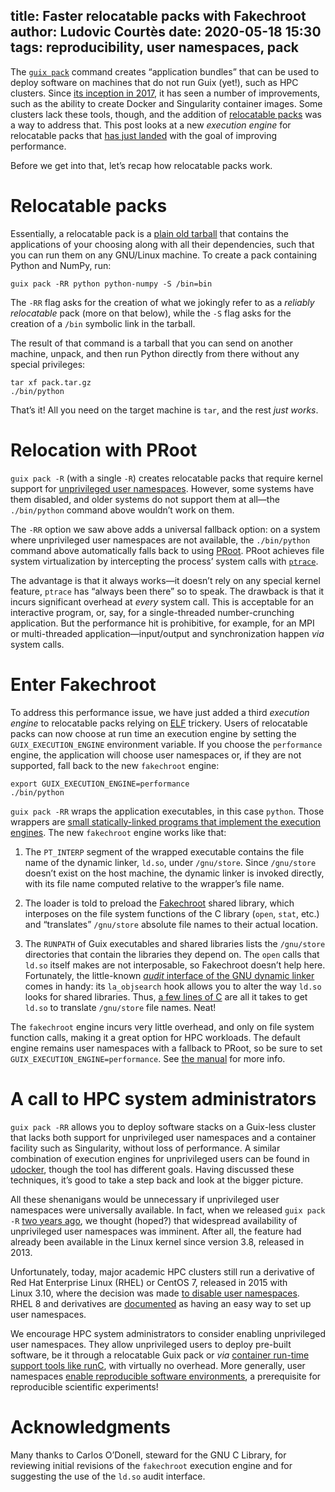 title: Faster relocatable packs with Fakechroot
author: Ludovic Courtès
date: 2020-05-18 15:30
tags: reproducibility, user namespaces, pack
---

The [`guix
pack`](https://guix.gnu.org/manual/en/html_node/Invoking-guix-pack.html)
command creates “application bundles” that can be used to deploy
software on machines that do not run Guix (yet!), such as HPC clusters.  Since
[its inception in
2017](https://guix.gnu.org/blog/2017/creating-bundles-with-guix-pack/),
it has seen a number of improvements, such as the ability to create
Docker and Singularity container images.  Some clusters lack these
tools, though, and the addition of [relocatable
packs](https://guix.gnu.org/blog/2018/tarballs-the-ultimate-container-image-format/)
was a way to address that.  This post looks at a new _execution engine_
for relocatable packs that [has just
landed](https://issues.guix.gnu.org/41189) with the goal of improving
performance.

Before we get into that, let’s recap how relocatable packs work.

# Relocatable packs

Essentially, a relocatable pack is a [plain old
tarball](https://guix.gnu.org/blog/2018/tarballs-the-ultimate-container-image-format/)
that contains the applications of your choosing along with all their
dependencies, such that you can run them on any GNU/Linux machine.  To
create a pack containing Python and NumPy, run:

```
guix pack -RR python python-numpy -S /bin=bin
```

The `-RR` flag asks for the creation of what we jokingly refer 
to as a _reliably relocatable_ pack
(more on that below), while the `-S` flag asks for the creation of a
`/bin` symbolic link in the tarball.

The result of that command is a tarball that you can send on another
machine, unpack, and then run Python directly from there without any
special privileges:

```
tar xf pack.tar.gz
./bin/python
```

That’s it!  All you need on the target machine is `tar`, and the rest
_just works_.

# Relocation with PRoot

`guix pack -R` (with a single `-R`) creates relocatable packs that
require kernel support for [unprivileged user
namespaces](http://man7.org/linux/man-pages/man7/user_namespaces.7.html).
However, some systems have them disabled, and older systems do not
support them at all—the `./bin/python` command above wouldn’t work on
them.

The `-RR` option we saw above adds a universal fallback option: on a
system where unprivileged user namespaces are not available, the
`./bin/python` command above automatically falls back to using
[PRoot](https://hpc.guix.info/package/proot).  PRoot achieves
file system virtualization by intercepting the process’ system calls
with [`ptrace`](https://linux.die.net/man/2/ptrace).

The advantage is that it always works—it doesn’t rely on any special
kernel feature, `ptrace` has “always been there” so to speak.  The
drawback is that it incurs significant overhead at _every_ system call.
This is acceptable for an interactive program, or, say, for a
single-threaded number-crunching application.  But the performance hit
is prohibitive, for example, for an MPI or multi-threaded
application—input/output and synchronization happen _via_ system calls.

# Enter Fakechroot

To address this performance issue, we have just added a third _execution
engine_ to relocatable packs relying on
[ELF](https://en.wikipedia.org/wiki/Executable_and_Linkable_Format)
trickery.  Users of relocatable packs can now choose at run time an
execution engine by setting the `GUIX_EXECUTION_ENGINE` environment
variable.  If you choose the `performance` engine, the application will
choose user namespaces or, if they are not supported, fall back to
the new `fakechroot` engine:

```
export GUIX_EXECUTION_ENGINE=performance
./bin/python
```

`guix pack -RR` wraps the application executables, in this case
`python`.  Those wrappers are [small statically-linked programs that
implement the execution
engines](https://git.savannah.gnu.org/cgit/guix.git/tree/gnu/packages/aux-files/run-in-namespace.c).
The new `fakechroot` engine works like that:

  1. The `PT_INTERP` segment of the wrapped executable contains the file
     name of the dynamic linker, `ld.so`, under `/gnu/store`.  Since
     `/gnu/store` doesn’t exist on the host machine, the dynamic linker
     is invoked directly, with its file name computed relative to the
     wrapper’s file name.

  2. The loader is told to preload the
     [Fakechroot](https://hpc.guix.info/package/fakechroot) shared
     library, which interposes on the file system functions of the C
     library (`open`, `stat`, etc.) and “translates” `/gnu/store`
     absolute file names to their actual location.

  3. The `RUNPATH` of Guix executables and shared libraries lists the
     `/gnu/store` directories that contain the libraries they depend on.
     The `open` calls that `ld.so` itself makes are not interposable, so
     Fakechroot doesn’t help here.  Fortunately, the little-known [_audit_
     interface of the GNU dynamic
     linker](https://linux.die.net/man/7/rtld-audit) comes in handy: its
     `la_objsearch` hook allows you to alter the way `ld.so` looks for
     shared libraries.  Thus, [a few lines of
     C](https://git.savannah.gnu.org/cgit/guix.git/tree/gnu/packages/aux-files/pack-audit.c)
     are all it takes to get `ld.so` to translate `/gnu/store` file
     names.  Neat!

The `fakechroot` engine incurs very little overhead, and only on file
system function calls, making it a great option for HPC workloads.  The
default engine remains user namespaces with a fallback to PRoot, so be
sure to set `GUIX_EXECUTION_ENGINE=performance`.  See [the
manual](https://guix.gnu.org/manual/devel/en/html_node/Invoking-guix-pack.html)
for more info.

# A call to HPC system administrators

`guix pack -RR` allows you to deploy software stacks on a Guix-less
cluster that lacks both support for unprivileged user namespaces and a
container facility such as Singularity, without loss of performance.
A similar combination of execution engines for unprivileged users can be
found in [udocker](https://github.com/indigo-dc/udocker/), though the
tool has different goals.  Having discussed these techniques,
it’s good to take a step back and look at the bigger picture.

All these shenanigans would be unnecessary if unprivileged user
namespaces were universally available.  In fact, when we released `guix
pack -R` [two years
ago](https://guix.gnu.org/blog/2018/tarballs-the-ultimate-container-image-format/),
we thought (hoped?) that widespread availability of unprivileged user
namespaces was imminent.  After all, the feature had already been
available in the Linux kernel since version 3.8, released in 2013.

Unfortunately, today, major academic HPC clusters still run a derivative
of Red Hat Enterprise Linux (RHEL) or CentOS 7, released in 2015 with
Linux 3.10, where the decision was made [to disable user
namespaces](https://www.redhat.com/en/blog/whats-next-containers-user-namespaces).
RHEL 8 and derivatives are
[documented](https://access.redhat.com/documentation/en-us/red_hat_enterprise_linux/8/html-single/building_running_and_managing_containers/index#set_up_for_rootless_containers)
as having an easy way to set up user namespaces.

We encourage HPC system administrators to consider enabling unprivileged
user namespaces.  They allow unprivileged users to deploy pre-built
software, be it through a relocatable Guix pack or _via_ [container
run-time support tools like
runC](https://github.com/opencontainers/runc/commit/d2f49696b09a60f5ab60f7db8259c52a2a2cdbed),
with virtually no overhead.  More generally, user namespaces [enable
reproducible software
environments](https://hpc.guix.info/blog/2017/09/reproducibility-and-root-privileges/),
a prerequisite for reproducible scientific experiments!

# Acknowledgments

Many thanks to Carlos O’Donell, steward for the GNU C Library, for
reviewing initial revisions of the `fakechroot` execution engine and for
suggesting the use of the `ld.so` audit interface.
